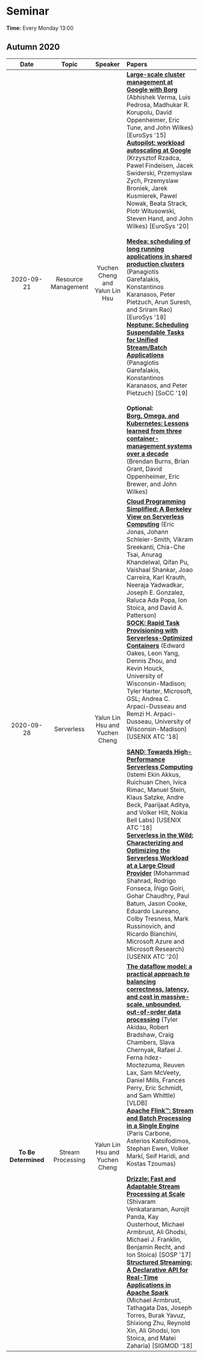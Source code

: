 # Seminar

**Time:** Every Monday 13:00

## Autumn 2020

| Date | Topic | Speaker | Papers |
| :-: | :-: | :-: | :-- |
| 2020-09-21 | Resource Management | Yuchen Cheng and Yalun Lin Hsu | [**Large-scale cluster management at Google with Borg**](https://doi.org/10.1145/2741948.2741964) (Abhishek Verma, Luis Pedrosa, Madhukar R. Korupolu, David Oppenheimer, Eric Tune, and John Wilkes) [EuroSys '15]<br>[**Autopilot: workload autoscaling at Google**](https://doi.org/10.1145/3342195.3387524) (Krzysztof Rzadca, Pawel Findeisen, Jacek Swiderski, Przemyslaw Zych, Przemyslaw Broniek, Jarek Kusmierek, Pawel Nowak, Beata Strack, Piotr Witusowski, Steven Hand, and John Wilkes) [EuroSys '20]<br><br>[**Medea: scheduling of long running applications in shared production clusters**](https://doi.org/10.1145/3190508.3190549) (Panagiotis Garefalakis, Konstantinos Karanasos, Peter Pietzuch, Arun Suresh, and Sriram Rao) [EuroSys '18]<br>[**Neptune: Scheduling Suspendable Tasks for Unified Stream/Batch Applications**](https://doi.org/10.1145/3357223.3362724) (Panagiotis Garefalakis, Konstantinos Karanasos, and Peter Pietzuch) [SoCC '19]<br><br>**Optional:**<br>[**Borg, Omega, and Kubernetes: Lessons learned from three container-management systems over a decade**](https://dl.acm.org/doi/10.1145/2898442.2898444) (Brendan Burns, Brian Grant, David Oppenheimer, Eric Brewer, and John Wilkes) |
| 2020-09-28 | Serverless | Yalun Lin Hsu and Yuchen Cheng | [**Cloud Programming Simplified: A Berkeley View on Serverless Computing**](https://arxiv.org/abs/1902.03383) (Eric Jonas, Johann Schleier-Smith, Vikram Sreekanti, Chia-Che Tsai, Anurag Khandelwal, Qifan Pu, Vaishaal Shankar, Joao Carreira, Karl Krauth, Neeraja Yadwadkar, Joseph E. Gonzalez, Raluca Ada Popa, Ion Stoica, and David A. Patterson)<br>[**SOCK: Rapid Task Provisioning with Serverless-Optimized Containers**](https://www.usenix.org/conference/atc18/presentation/oakes) (Edward Oakes, Leon Yang, Dennis Zhou, and Kevin Houck, University of Wisconsin-Madison; Tyler Harter, Microsoft, GSL; Andrea C. Arpaci-Dusseau and Remzi H. Arpaci-Dusseau, University of Wisconsin-Madison) [USENIX ATC '18]<br><br>[**SAND: Towards High-Performance Serverless Computing**](https://www.usenix.org/conference/atc18/presentation/akkus) (Istemi Ekin Akkus, Ruichuan Chen, Ivica Rimac, Manuel Stein, Klaus Satzke, Andre Beck, Paarijaat Aditya, and Volker Hilt, Nokia Bell Labs) [USENIX ATC '18]<br>[**Serverless in the Wild: Characterizing and Optimizing the Serverless Workload at a Large Cloud Provider**](https://www.usenix.org/conference/atc20/presentation/shahrad) (Mohammad Shahrad, Rodrigo Fonseca, Íñigo Goiri, Gohar Chaudhry, Paul Batum, Jason Cooke, Eduardo Laureano, Colby Tresness, Mark Russinovich, and Ricardo Bianchini, Microsoft Azure and Microsoft Research) [USENIX ATC '20] |
| **To Be Determined** | Stream Processing | Yalun Lin Hsu and Yuchen Cheng | [**The dataflow model: a practical approach to balancing correctness, latency, and cost in massive-scale, unbounded, out-of-order data processing**](https://doi.org/10.14778/2824032.2824076) (Tyler Akidau, Robert Bradshaw, Craig Chambers, Slava Chernyak, Rafael J. Ferna ́ndez-Moctezuma, Reuven Lax, Sam McVeety, Daniel Mills, Frances Perry, Eric Schmidt, and Sam Whittle) [VLDB]<br>[**Apache Flink™: Stream and Batch Processing in a Single Engine**](http://sites.computer.org/debull/A15dec/p28.pdf) (Paris Carbone, Asterios Katsifodimos, Stephan Ewen, Volker Markl, Seif Haridi, and Kostas Tzoumas)<br><br>[**Drizzle: Fast and Adaptable Stream Processing at Scale**](https://doi.org/10.1145/3132747.3132750) (Shivaram Venkataraman, Aurojit Panda, Kay Ousterhout, Michael Armbrust, Ali Ghodsi, Michael J. Franklin, Benjamin Recht, and Ion Stoica) [SOSP '17]<br>[**Structured Streaming: A Declarative API for Real-Time Applications in Apache Spark**](https://doi.org/10.1145/3183713.3190664) (Michael Armbrust, Tathagata Das, Joseph Torres, Burak Yavuz, Shixiong Zhu, Reynold Xin, Ali Ghodsi, Ion Stoica, and Matei Zaharia) [SIGMOD '18] |
